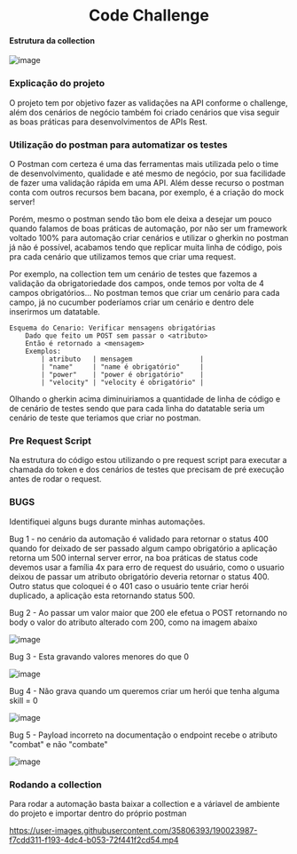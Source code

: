 <h1 align="center">
    Code Challenge
</h1>



#### Estrutura da collection

![image](https://user-images.githubusercontent.com/35806393/190012745-35c20cd1-65a4-4e18-a128-03e1ad93a888.png)


### Explicação do projeto

O projeto tem por objetivo fazer as validações na API conforme o challenge, além dos cenários de negócio também foi criado cenários que visa seguir as boas práticas para desenvolvimentos de APIs Rest. 

### Utilização do postman para automatizar os testes

O Postman com certeza é uma das ferramentas mais utilizada pelo o time de desenvolvimento, qualidade e até mesmo de negócio, por sua facilidade de fazer uma validação rápida em uma API. Além desse recurso o postman conta com outros recursos bem bacana, por exemplo, é a criação do mock server!

Porém, mesmo o postman sendo tão bom ele deixa a desejar um pouco quando falamos de boas práticas de automação, por não ser um framework voltado 100% para automação criar cenários e utilizar o gherkin no postman já não é possível, acabamos tendo que replicar muita linha de código, pois pra cada cenário que utilizamos temos que criar uma request.

Por exemplo, na collection tem um cenário de testes que fazemos a validação da obrigatoriedade dos campos, onde temos por volta de 4 campos obrigatórios... No postman temos que criar um cenário para cada campo, já no cucumber poderíamos criar um cenário e dentro dele inserirmos um datatable. 
> 
```
Esquema do Cenario: Verificar mensagens obrigatórias
    Dado que feito um POST sem passar o <atributo>
    Então é retornado a <mensagem>
    Exemplos:
        | atributo   | mensagem                 | 
        | "name"     | "name é obrigatório"     |
        | "power"    | "power é obrigatório"    |
        | "velocity" | "velocity é obrigatório" |
```      
Olhando o gherkin acima diminuiriamos a quantidade de linha de código e de cenário de testes sendo que para cada linha do datatable seria um cenário de teste que teriamos que criar no postman.

### Pre Request Script
Na estrutura do código estou utilizando o pre request script para executar a chamada do token e dos cenários de testes que precisam de pré execução antes de rodar o request.

### BUGS
Identifiquei alguns bugs durante minhas automações.

Bug 1 - no cenário da automação é validado para retornar o status 400 quando for deixado de ser passado algum campo obrigatório a aplicação retorna um 500 internal server error, na boa práticas de status code devemos usar a família 4x para erro de request do usuário, como o usuario deixou de passar um atributo obrigatório deveria retornar o status 400. Outro status que coloquei é o 401 caso o usuário tente criar herói duplicado, a aplicação esta retornando status 500.

Bug 2 - Ao passar um valor maior que 200 ele efetua o POST retornando no body o valor do atributo alterado com 200, como na imagem abaixo

![image](https://user-images.githubusercontent.com/35806393/190021133-1ac6fac3-18eb-40ad-a4fa-44da377d5c9a.png)

Bug 3 - Esta gravando valores menores do que 0

![image](https://user-images.githubusercontent.com/35806393/190021172-55b0c1ce-a836-4759-b039-3a30debc447e.png)

Bug 4 - Não grava quando um queremos criar um herói que tenha alguma skill = 0

![image](https://user-images.githubusercontent.com/35806393/190021207-b449f33f-e1f6-4321-9701-c66c628de4da.png)
 
 Bug 5 - Payload incorreto na documentação o endpoint recebe o atributo "combat" e não "combate"

![image](https://user-images.githubusercontent.com/35806393/190021376-8a5d074e-a1a4-47bf-a0fc-6545cb951e13.png)

### Rodando a collection
Para rodar a automação basta baixar a collection e a váriavel de ambiente do projeto e importar dentro do próprio postman


https://user-images.githubusercontent.com/35806393/190023987-f7cdd311-f193-4dc4-b053-72f441f2cd54.mp4



